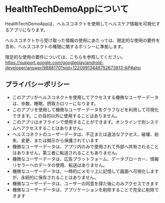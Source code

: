 # HealthTechDemoAppについて

HealthTechDemoAppは、ヘルスコネクトを使用してヘルスケア情報を可視化するアプリになります。

ヘルスコネクトから受け取った情報の使用にあたっては、限定的な使用の要件を含め、ヘルスコネクトの権限に関するポリシーに準拠します。

限定的な使用の要件については、こちらを参照してください。
https://support.google.com/googleplay/android-developer/answer/9888170?sjid=12209913446752673913-AP#ahp


## プライバシーポリシー

- このアプリがヘルスコネクトを使用してアクセスする機微なユーザーデータは、歩数、睡眠、摂取カロリーになります。
- このアプリを使用して機微なユーザーデータをグラフなどを利用して可視化できます。この目的以外に使用することはありません。
- このアプリはオフラインで使用することができます。オンラインで別システムへアクセスすることはありません。
- ヘルスコネクトのユーザーデータは、不正または違法なアクセス、破壊、紛失、変更、または開示から保護されています
- 機微なユーザーデータは、アプリ内のみで使用されて外部へ共有されることはありません。第三者に転送されることもありません。
- 機微なユーザーデータは、広告プラットフォーム、データブローカー、情報リセラーへのデータの使用、転送はありません。
- 機微なユーザーデータは、一時的にメモリ上に記憶して画面へ可視化しますが、永続的に保存されることはありません。
- 機微なユーザーデータは、ユーザーの同意を得た後にのみアクセスできます
- 機微なユーザーデータは、アプリケーションを削除することで完全に削除できます


